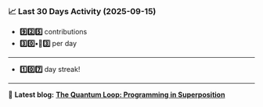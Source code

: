 <!--START_STATS-->
### 📈 Last 30 Days Activity (2025-09-15)  
- **9️⃣2️⃣5️⃣** contributions  
- **3️⃣0️⃣•🎱3️⃣** per day
---
- **1️⃣0️⃣7️⃣** day streak!
---
📝 **Latest blog:** [**The Quantum Loop: Programming in Superposition**](https://andriak.com/blog/quantum-loop)
<!--END_STATS-->

